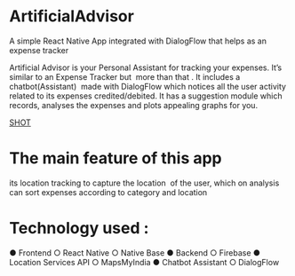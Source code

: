 # ArtificialAdvisor

A simple React Native App integrated with DialogFlow that helps as an expense tracker

Artificial Advisor is your Personal Assistant for tracking your expenses.
It’s similar to an Expense Tracker but ​ more than that​ . It includes a
chatbot(Assistant) ​ made with DialogFlow which notices all the user
activity related to its​ expenses​ credited/debited. It has a suggestion module which records,​ analyses​ the expenses and plots appealing graphs ​for you.

[SHOT](https://github.com/iharshit009/React_Native/blob/master/ArtificialAdvisor/components/shot)

# The main feature of this app

its location tracking to capture the
location ​ of the user, which on analysis can sort expenses according to
category and location

# Technology used​ :

● Frontend
○ React Native
○ Native Base
● Backend
○ Firebase
● Location Services API
○ MapsMyIndia
● Chatbot Assistant
○ DialogFlow
